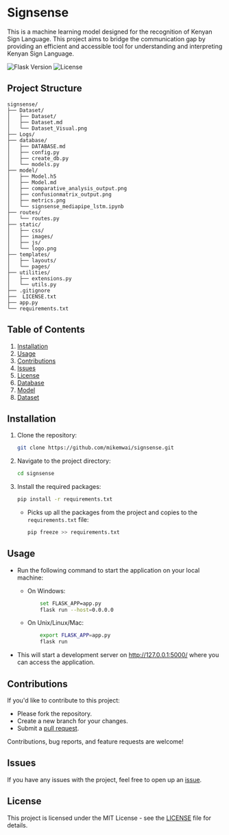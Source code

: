 # Signsense

This is a machine learning model designed for the recognition of Kenyan Sign Language. This project aims to bridge the communication gap by providing an efficient and accessible tool for understanding and interpreting Kenyan Sign Language.

![Flask Version](https://img.shields.io/badge/Flask-3.1%2B-blue)
![License](https://img.shields.io/badge/License-MIT-green)

## Project Structure

```
signsense/
├── Dataset/
│   ├── Dataset/
│   ├── Dataset.md
│   └── Dataset_Visual.png
├── Logs/
├── database/
│   ├── DATABASE.md
│   ├── config.py
│   ├── create_db.py
│   └── models.py
├── model/
│   ├── Model.h5
│   ├── Model.md
│   ├── comparative_analysis_output.png
│   ├── confusionmatrix_output.png
│   ├── metrics.png
│   └── signsense_mediapipe_lstm.ipynb
├── routes/
│   └── routes.py
├── static/
│   ├── css/
│   ├── images/
│   ├── js/
│   └── logo.png
├── templates/
│   ├── layouts/
│   └── pages/
├── utilities/
│   ├── extensions.py
│   └── utils.py
├── .gitignore
├──  LICENSE.txt
├── app.py
└── requirements.txt
```

## Table of Contents

1. [Installation](#installation)
2. [Usage](#usage)
3. [Contributions](#contributions)
4. [Issues](#issues)
5. [License](#license)
6. [Database](./database/DATABASE.md)
7. [Model](./model/Model.md)
8. [Dataset](./Dataset/Dataset.md)

## Installation

1. Clone the repository:
    ```sh
    git clone https://github.com/mikemwai/signsense.git
    ```
2. Navigate to the project directory:
    ```sh
    cd signsense
    ```
3. Install the required packages:
    ```sh
    pip install -r requirements.txt
    ```

    - Picks up all the packages from the project and copies to the `requirements.txt` file:
      
        ```sh
        pip freeze >> requirements.txt
        ```

## Usage

- Run the following command to start the application on your local machine:

  - On Windows:

    ```sh
        set FLASK_APP=app.py
        flask run --host=0.0.0.0
    ```

  - On Unix/Linux/Mac:

    ```sh
        export FLASK_APP=app.py
        flask run
    ```

- This will start a development server on http://127.0.0.1:5000/ where you can access the application.

## Contributions

If you'd like to contribute to this project:

- Please fork the repository.
- Create a new branch for your changes.
- Submit a [pull request](https://github.com/mikemwai/signsense/pulls).

Contributions, bug reports, and feature requests are welcome!

## Issues

If you have any issues with the project, feel free to open up an [issue](https://github.com/mikemwai/signsense/issues).

## License

This project is licensed under the MIT License - see the [LICENSE](LICENSE.txt) file for details.
